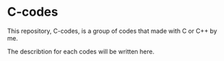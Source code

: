 # C-codes

This repository, C-codes, is a group of codes that made with C or C++ by me.

The describtion for each codes will be written here.

> 
